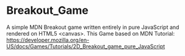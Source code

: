 # Breakout_Game
A simple MDN Breakout game written entirely in pure JavaScript and rendered on HTML5 &lt;canvas>. This Game based on MDN Tutorial: https://developer.mozilla.org/en-US/docs/Games/Tutorials/2D_Breakout_game_pure_JavaScript
